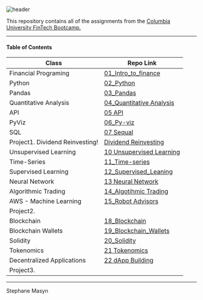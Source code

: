 ![header](https://capsule-render.vercel.app/api?type=wave&color=auto&height=150&section=header&text=Columbia%20Engineering%20FinTech%20Portfolio&fontSize=40&fontColor=black)

<!--- the header is made with: https://github.com/kyechan99/capsule-render -->

This repository contains all of the assignments from the [Columbia University FinTech Bootcamp.](https://bootcamp.cvn.columbia.edu/fintech/)

---

#### Table of Contents


| Class                            | Repo Link                                                                                                    |
|----------------------------------|--------------------------------------------------------------------------------------------------------------|
| Financial Programing             | [01_Intro_to_finance](https://github.com/stefimaz/fintech_bootcamp_challenges/)                              |
| Python                           | [02_Python](https://github.com/stefimaz/fintech_bootcamp_challenges/)                                        |
| Pandas                           | [03_Pandas](https://github.com/stefimaz/fintech_bootcamp_challenges/s)                                       |
| Quantitative Analysis            | [04_Quantitative Analysis](https://github.com/stefimaz/fintech_bootcamp_challenges/)                         |
| API                              | [05 API](https://github.com/stefimaz/fintech_bootcamp_challenges/)                                           |
| PyViz                            | [06_Py-viz](https://github.com/stefimaz/fintech_bootcamp_challenges/)                                        |
| SQL                              | [07 Sequal](https://github.com/stefimaz/fintech_bootcamp_challenges/)                                        |
| Project1. Dividend Reinvesting!  | [Dividend Reinvesting](https://github.com/stefimaz/Project1)                                               |
| Unsupervised Learning            | [10 Unsupervised Learning](https://github.com/stefimaz/fintech_bootcamp_challenges/)                         |
| Time-Series                      | [11_Time-series](https://github.com/stefimaz/fintech_bootcamp_challenges/)               |
| Supervised Learning              | [12_Supervised_Leaning](https://github.com/stefimaz/fintech_bootcamp_challenges/)    |
| Neural Network                   | [13 Neural Network](https://github.com/stefimaz/fintech_bootcamp_challenges/)                     |
| Algorithmic Trading              | [14_Algotihmic Trading](https://github.com/stefimaz/fintech_bootcamp_challenges/)                                 |
| AWS - Machine Learning           | [15_Robot Advisors](https://github.com/stefimaz/fintech_bootcamp_challenges/)      |
| Project2.                        | [](https://github.com/stefimaz/fintech_bootcamp_challenges/)                                                         |
| Blockchain                       | [18_Blockchain](https://github.com/stefimaz/fintech_bootcamp_challenges/)                  |
| Blockchain Wallets               | [19_Blockchain_Wallets](https://github.com/stefimaz/fintech_bootcamp_challenges/)    |
| Solidity                         | [20_Solidity](https://github.com/stefimaz/fintech_bootcamp_challenges/)                     |
| Tokenomics                       | [21 Tokenomics](https://github.com/stefimaz/fintech_bootcamp_challenges/)                    |
| Decentralized Applications       | [22 dApp Building](https://github.com/stefimaz/fintech_bootcamp_challenges/)                  |
| Project3.                        | [](https://github.com/stefimaz/fintech_bootcamp_challenges/)                                                     |

---

Stephane Masyn

